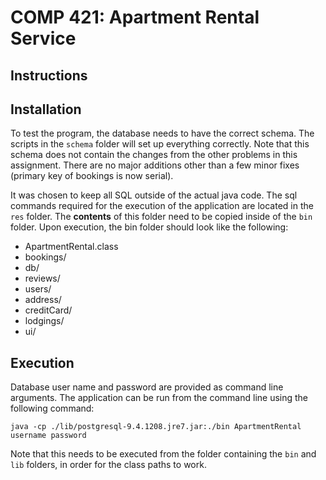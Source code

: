 # COMP 421: Apartment Rental Service

## Instructions

## Installation

To test the program, the database needs to have the correct schema. The scripts in the `schema` folder will set up everything correctly. Note that this schema does not contain the changes from the other problems in this assignment. There are no major additions other than a few minor fixes (primary key of bookings is now serial).

It was chosen to keep all SQL outside of the actual java code. The sql commands required for the execution of the application are located in the `res` folder. The **contents** of this folder need to be copied inside of the `bin` folder. Upon execution, the bin folder should look like the following:

- ApartmentRental.class
- bookings/
- db/
- reviews/
- users/
- address/
- creditCard/
- lodgings/
- ui/

## Execution

Database user name and password are provided as command line arguments. The application can be run from the command line using the following command:

```
java -cp ./lib/postgresql-9.4.1208.jre7.jar:./bin ApartmentRental username password
```

Note that this needs to be executed from the folder containing the `bin` and `lib` folders, in order for the class paths to work.

